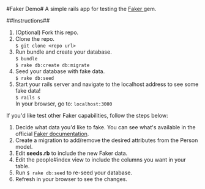 #Faker Demo#
A simple rails app for testing the [Faker ](https://github.com/stympy/faker) gem.

##Instructions##
1. (Optional) Fork this repo.
2. Clone the repo.  
`$ git clone <repo url>`
3. Run bundle and create your database.  
`$ bundle`  
`$ rake db:create db:migrate`
4. Seed your database with fake data.  
`$ rake db:seed`
4. Start your rails server and navigate to the localhost address to see some fake data!  
`$ rails s`  
In your browser, go to: `localhost:3000`


If you'd like test other Faker capabilities, follow the steps below:  
1. Decide what data you'd like to fake. You can see what's available in the official [Faker documentation](https://github.com/stympy/faker).  
2. Create a migration to add/remove the desired attributes from the Person model.  
3. Edit **seeds.rb** to include the new Faker data.  
4. Edit the people#index view to include the columns you want in your table.  
5. Run `$ rake db:seed` to re-seed your database.  
6. Refresh in your browser to see the changes.  
